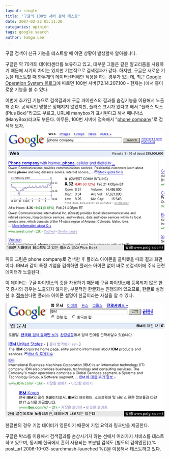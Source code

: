```yaml
---
layout: single
title: "구글의 100번 서버 검색 테스트"
date: 2007-02-22 05:11:20
categories: opinion
tags: google search
author: Samgu Lee
---
```


구글 검색이 신규 기능을 테스트할 때 어떤 상황이 발생할까 알아봅니다.

구글은 약 70개의 데이터센터를 보유하고 있고, 대부분 그들은 같은 알고리즘을 사용하기 때문에 시기의 차이는 있지만 기본적으로 검색결과가 같다. 하지만, 구글은 새로운 기능을 테스트할 때 한두개의 데이터센터에만 적용을 하는 경우가 있는데, 최근 [Google Operation System 블로그](http://googlesystem.blogspot.com/2007/02/plus-boxes-new-way-to-look-at-search.html)에 따르면 100번 서버(72.14.207.100 - 현재는 )에서 흥미로운 기능을 볼 수 있다.

이번에 추가된 기능으로 검색결과에 구글 파이넨스의 결과를 숨김기능을 이용해서 노출해 준다. 공식적인 명칭은 정해지지 않았지만, 플러스 표시가 있다고 해서 "플러스 박스(Plus Box)"라고도 부르고, URL에 manybox가 표시된다고 해서 매니박스(ManyBox)라고도 부른다. 아무튼, 100번 서버에 접속해서 "[phone company](http://72.14.207.100/search?hl=en&q=phone+company&btnG=Search)"로 검색해 보자.

![구글 플러스 박스](/assets/100-server-test-in-google-search.jpg)

위의 그림은 phone company로 검색한 후 플러스 아이콘을 클릭했을 때의 결과 화면이다. IBM과 같이 특정 기업을 검색하면 플러스 아이콘 없이 바로 첫검색어에 주식 관련 데이터가 노출된다.

이 데이터는 구글 파이넨스의 것을 차용하기 때문에 구글 파이넨스에 등록되지 않은 한국 증시의 경우는 노출되지 않지만, 부분적인 한글화는 진행되어 있으므로, 한글로 설정한 후 [접속](http://72.14.207.100/search?hl=ko&q=IBM&btnG=%EA%B2%80%EC%83%89&lr=)한다면 플러스 아이콘 설명이 한글이라는 사실을 알 수 있다.

![구글 플러스 박스 한글판](/assets/100-server-test-in-korean.jpg)

한글판의 경우 기업 데이터가 영문이기 때문에 기업 요약과 링크만을 제공한다.

구글은 박스를 이용해서 검색결과를 손상시키지 않는 선에서 여러가지 서비스를 테스트하고 있으며, 동시에 한국에서 흔히 사용되는 부분별 검색도 [별도의 검색엔진]({% post_url 2006-10-03-searchmash-launched %})을 이용해서 테스트하고 있다.
